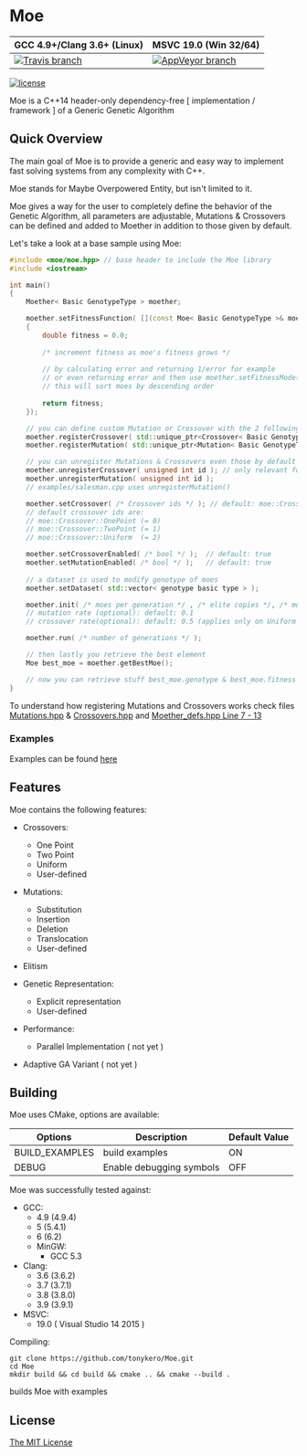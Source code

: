 # Moe
GCC 4.9+/Clang 3.6+ (Linux) | MSVC 19.0 (Win 32/64)
--- | ---
[![Travis branch](https://img.shields.io/travis/tonykero/Moe/master.svg?style=flat-square)](https://travis-ci.org/tonykero/Moe) | [![AppVeyor branch](https://img.shields.io/appveyor/ci/tonykero/Moe/master.svg?style=flat-square)](https://ci.appveyor.com/project/tonykero/moe)

[![license](https://img.shields.io/github/license/tonykero/Moe.svg?style=flat-square)](https://github.com/tonykero/Moe/blob/master/LICENSE)

Moe is a C++14 header-only dependency-free [ implementation / framework ] of a Generic Genetic Algorithm

## Quick Overview

The main goal of Moe is to provide a generic and easy way to implement fast solving systems
from any complexity with C++.

Moe stands for Maybe Overpowered Entity, but isn't limited to it.

Moe gives a way for the user to completely define the behavior of the Genetic Algorithm, all parameters are
adjustable, Mutations & Crossovers can be defined and added to Moether in addition to those given by default.

Let's take a look at a base sample using Moe:

```cpp
#include <moe/moe.hpp> // base header to include the Moe library
#include <iostream>

int main()
{
    Moether< Basic GenotypeType > moether;

    moether.setFitnessFunction( [](const Moe< Basic GenotypeType >& moe) -> double
    {
        double fitness = 0.0;
        
        /* increment fitness as moe's fitness grows */
        
        // by calculating error and returning 1/error for example
        // or even returning error and then use moether.setFitnessMode( false );
        // this will sort moes by descending order
        
        return fitness;
    });

    // you can define custom Mutation or Crossover with the 2 following functions
    moether.registerCrossover( std::unique_ptr<Crossover< Basic GenotypeType > > );  // registering a crossover selects it
    moether.registerMutation( std::unique_ptr<Mutation< Basic GenotypeType > > );

    // you can unregister Mutations & Crossovers even those by default
    moether.unregisterCrossover( unsigned int id ); // only relevant for custom-defined crossover
    moether.unregisterMutation( unsigned int id );
    // examples/salesman.cpp uses unregisterMutation()

    moether.setCrossover( /* Crossover ids */ ); // default: moe::Crossover::OnePoint
    // default crossover ids are:
    // moe::Crossover::OnePoint (= 0)
    // moe::Crossover::TwoPoint (= 1)
    // moe::Crossover::Uniform  (= 2)

    moether.setCrossoverEnabled( /* bool */ );  // default: true
    moether.setMutationEnabled( /* bool */ );   // default: true
    
    // a dataset is used to modify genotype of moes
    moether.setDataset( std::vector< genotype basic type > );

    moether.init( /* moes per generation */ , /* elite copies */, /* mutation rate */, /* crossover rate */ );
    // mutation rate (optional): default: 0.1
    // crossover rate(optional): default: 0.5 (applies only on Uniform crossover)

    moether.run( /* number of generations */ );

    // then lastly you retrieve the best element
    Moe best_moe = moether.getBestMoe();

    // now you can retrieve stuff best_moe.genotype & best_moe.fitness
}
```

To understand how registering Mutations and Crossovers works check files 
[Mutations.hpp](https://github.com/tonykero/Moe/blob/master/include/moe/base/Mutations.hpp)
& [Crossovers.hpp](https://github.com/tonykero/Moe/blob/master/include/moe/base/Crossovers.hpp)
and [Moether_defs.hpp Line 7 - 13](https://github.com/tonykero/Moe/blob/master/include/moe/base/Moether_defs.hpp#L7)

### Examples

Examples can be found [here](https://github.com/tonykero/Moe/tree/master/examples)

## Features

Moe contains the following features:

* Crossovers:
    * One Point
    * Two Point
    * Uniform
    * User-defined

* Mutations:
    * Substitution
    * Insertion
    * Deletion
    * Translocation
    * User-defined

* Elitism

* Genetic Representation:
    * Explicit representation
    * User-defined

* Performance:
    * Parallel Implementation ( not yet )

* Adaptive GA Variant ( not yet )

## Building

Moe uses CMake, options are available:

Options         | Description                   | Default Value |
--------------- | ----------------------------- | ------------- |
BUILD_EXAMPLES  | build examples                | ON            |
DEBUG           | Enable debugging symbols      | OFF           |

Moe was successfully tested against:
* GCC:
    * 4.9 (4.9.4)
    * 5 (5.4.1)
    * 6 (6.2)
    * MinGW:
        * GCC 5.3
* Clang:
    * 3.6 (3.6.2)
    * 3.7 (3.7.1)
    * 3.8 (3.8.0)
    * 3.9 (3.9.1)
* MSVC:
    * 19.0 ( Visual Studio 14 2015 )

Compiling:

```
git clone https://github.com/tonykero/Moe.git
cd Moe
mkdir build && cd build && cmake .. && cmake --build .
```
builds Moe with examples

## License

[The MIT License](https://opensource.org/licenses/MIT)
